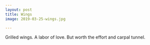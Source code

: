```yaml
---
layout: post
title: Wings 
image: 2019-03-25-wings.jpg

---  
```


Grilled wings. A labor of love. But worth the effort and carpal tunnel.   
